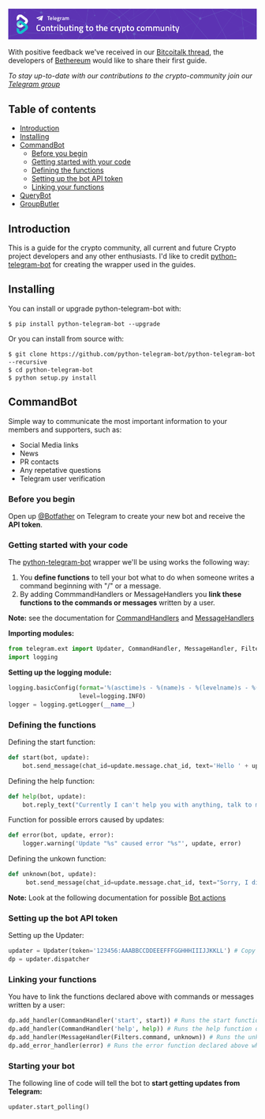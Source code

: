 [![Contributing GitHub](/img/Contributing-github.png)](https://www.bethereum.com)

With positive feedback we've received in our [Bitcoitalk thread](https://bitcointalk.org/index.php?topic=2849232.0), the developers of [Bethereum](https://www.bethereum.com) would like to share their first guide.

*To stay up-to-date with our contributions to the crypto-community join our [Telegram group](https://t.me/bethereum)*

## Table of contents
- [Introduction](https://github.com/bethereumproject/telegram-bots/#introduction)
- [Installing](https://github.com/bethereumproject/telegram-bots/#installing)
- [CommandBot](https://github.com/bethereumproject/telegram-bots/#commandbot)
    - [Before you begin](https://github.com/bethereumproject/telegram-bots/#before-you-begin)
    - [Getting started with your code](https://github.com/bethereumproject/telegram-bots/#getting-started-with-your-code)
    - [Defining the functions](https://github.com/bethereumproject/telegram-bots/#defining-the-functions)
    - [Setting up the bot API token](https://github.com/bethereumproject/telegram-bots/#setting-up-the-bot-api-token)
    - [Linking your functions](https://github.com/bethereumproject/telegram-bots/#linking-your-functions)
- [QueryBot](https://github.com/bethereumproject/telegram-bots/#querybot)
- [GroupButler](https://github.com/bethereumproject/telegram-bots/#groupmanager)

## Introduction
This is a guide for the crypto community, all current and future Crypto project developers and any other enthusiasts.
I'd like to credit [python-telegram-bot](https://python-telegram-bot.org/) for creating the wrapper used in the guides.

## Installing

You can install or upgrade python-telegram-bot with:
```
$ pip install python-telegram-bot --upgrade
```
Or you can install from source with:
```
$ git clone https://github.com/python-telegram-bot/python-telegram-bot --recursive
$ cd python-telegram-bot
$ python setup.py install
```

## CommandBot
Simple way to communicate the most important information to your members and supporters, such as:
- Social Media links
- News
- PR contacts
- Any repetative questions
- Telegram user verification

### Before you begin
Open up [@Botfather](https://telegram.me/BotFather) on Telegram to create your new bot and receive the **API token**.

### Getting started with your code

The [python-telegram-bot](https://python-telegram-bot.org/) wrapper we'll be using works the following way:
1. You **define functions** to tell your bot what to do when someone writes a command beginning with "/" or a message.
2. By adding CommmandHandlers or MessageHandlers you **link these functions to the commands or messages** written by a user.


**Note:** see the documentation for [CommandHandlers](http://python-telegram-bot.readthedocs.io/en/latest/telegram.ext.commandhandler.html) and [MessageHandlers](http://python-telegram-bot.readthedocs.io/en/latest/telegram.ext.messagehandler.html)

**Importing modules:**
```python
from telegram.ext import Updater, CommandHandler, MessageHandler, Filters
import logging
```

**Setting up the logging module:**
```python
logging.basicConfig(format='%(asctime)s - %(name)s - %(levelname)s - %(message)s',
                    level=logging.INFO)
logger = logging.getLogger(__name__)
```

### Defining the functions
Defining the start function:
```python
def start(bot, update):
    bot.send_message(chat_id=update.message.chat_id, text='Hello ' + update.message.from_user['first_name'] + '!' '\nI am the *BethereumBot*, click on /help to find out how I can assist you.' , parse_mode = 'Markdown')
```

Defining the help function:
```python
def help(bot, update):
    bot.reply_text("Currently I can't help you with anything, talk to my developers and tell them to add more functions and CommandHandlers!")
```

Function for possible errors caused by updates:
```python
def error(bot, update, error):
    logger.warning('Update "%s" caused error "%s"', update, error)
```

Defining the unkown function:
```python
def unknown(bot, update):
     bot.send_message(chat_id=update.message.chat_id, text="Sorry, I didn't understand that command, please click at /help to see a list of all available commands.")
```
**Note:** Look at the following documentation for possible [Bot actions](http://python-telegram-bot.readthedocs.io/en/latest/telegram.bot.html#)

### Setting up the bot API token
Setting up the Updater:
```python
updater = Updater(token='123456:AAABBCCDDEEEFFFGGHHHIIIJJKKLL') # Copy the Token from the Botfather here
dp = updater.dispatcher
```

### Linking your functions
You have to link the functions declared above with commands or messages written by a user:
```python
dp.add_handler(CommandHandler('start', start)) # Runs the start function declared above when a user writes /start
dp.add_handler(CommandHandler('help', help)) # Runs the help function declared above when a user writes /help
dp.add_handler(MessageHandler(Filters.command, unknown)) # Runs the unkown function declared above when a user writes an unkown command
dp.add_error_handler(error) # Runs the error function declared above when there are any errors in the backend
```

### Starting your bot
The following line of code will tell the bot to **start getting updates from Telegram:**
```python
updater.start_polling()
```


